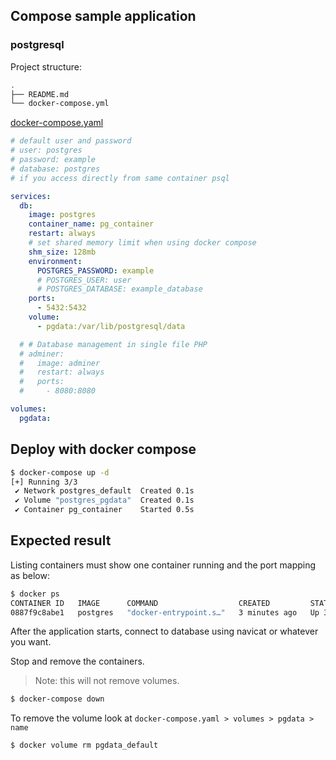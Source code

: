 ## Compose sample application

### postgresql

Project structure:

```sh
.
├── README.md
└── docker-compose.yml
```

[docker-compose.yaml](./docker-compose.yaml)

```yaml
# default user and password
# user: postgres
# password: example
# database: postgres
# if you access directly from same container psql

services:
  db:
    image: postgres
    container_name: pg_container
    restart: always
    # set shared memory limit when using docker compose
    shm_size: 128mb
    environment:
      POSTGRES_PASSWORD: example
      # POSTGRES_USER: user
      # POSTGRES_DATABASE: example_database
    ports:
      - 5432:5432
    volume:
      - pgdata:/var/lib/postgresql/data

  # # Database management in single file PHP
  # adminer:
  #   image: adminer
  #   restart: always
  #   ports:
  #     - 8080:8080

volumes:
  pgdata:
```

## Deploy with docker compose

```sh
$ docker-compose up -d
[+] Running 3/3
 ✔ Network postgres_default  Created 0.1s
 ✔ Volume "postgres_pgdata"  Created 0.1s
 ✔ Container pg_container    Started 0.5s
```

## Expected result

Listing containers must show one container running and the port mapping as below:

```sh
$ docker ps
CONTAINER ID   IMAGE      COMMAND                  CREATED         STATUS         PORTS                                         NAMES
0887f9c8abe1   postgres   "docker-entrypoint.s…"   3 minutes ago   Up 3 minutes   0.0.0.0:5432->5432/tcp, [::]:5432->5432/tcp   pg_container
```

After the application starts, connect to database using navicat or whatever you want.

Stop and remove the containers.

> Note: this will not remove volumes.

```sh
$ docker-compose down
```

To remove the volume look at `docker-compose.yaml > volumes > pgdata > name`

```sh
$ docker volume rm pgdata_default
```

